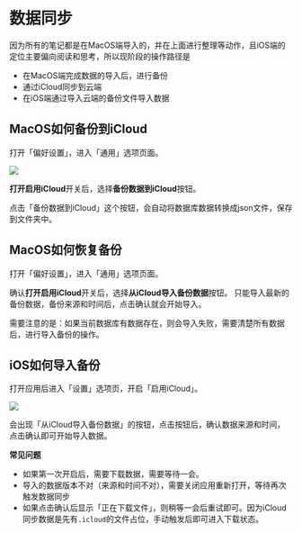 

# 数据同步

因为所有的笔记都是在MacOS端导入的，并在上面进行整理等动作，且iOS端的定位主要偏向阅读和思考，所以现阶段的操作路径是
- 在MacOS端完成数据的导入后，进行备份
- 通过iCloud同步到云端
- 在iOS端通过导入云端的备份文件导入数据

## MacOS如何备份到iCloud
打开「偏好设置」，进入「通用」选项页面。

![](http://img.leozhou.me/picGo/20220812212712.png)

**打开启用iCloud**开关后，选择**备份数据到iCloud**按钮。

点击「备份数据到iCloud」这个按钮，会自动将数据库数据转换成json文件，保存到文件夹中。

## MacOS如何恢复备份
打开「偏好设置」，进入「通用」选项页面。

确认**打开启用iCloud**开关后，选择**从iCloud导入备份数据**按钮。
只能导入最新的备份数据，备份来源和时间后，点击确认就会开始导入。

需要注意的是：如果当前数据库有数据存在，则会导入失败，需要清楚所有数据后，进行导入备份的操作。

## iOS如何导入备份
打开应用后进入「设置」选项页，开启「启用iCloud」。

![](http://img.leozhou.me/picGo/20220812212943.png)

会出现「从iCloud导入备份数据」的按钮，点击按钮后，确认数据来源和时间，点击确认即可开始导入数据。

**常见问题**

- 如果第一次开启后，需要下载数据，需要等待一会。
- 导入的数据版本不对（来源和时间不对），需要关闭应用重新打开，等待再次触发数据同步
- 如果点击确认后显示「正在下载文件」，则稍等一会后重试即可。因为iCloud同步数据是先有`.icloud`的文件占位，手动触发后即可进入下载状态。

